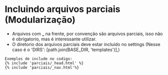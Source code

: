 # Incluindo arquivos parciais (Modularização)

* Arquivos com **_** na frente, por convenção são arquivos parciais, isso não é obrigatorio, mas é interessante utilizar.
* O diretorio dos arquivos parciais deve estar incluido no settings (Nesse caso é o 'DIRS': [path.join(BASE_DIR, 'templates')],)

```
Exemplos de include no codigo:
{% include 'parciais/_head.html' %}
{% include 'parciais/_nav.html'%}
```
